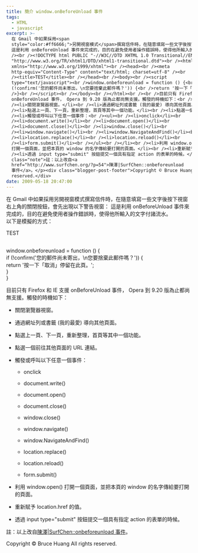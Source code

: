 ```yaml
---
title: 簡介 window.onBeforeUnload 事件
tags:
  - HTML
  - javascript
excerpt: >-
  在 Gmail 中如果採用<span
  style="color:#ff6666;">另開視窗模式</span>撰寫信件時，在隨意填寫一些文字後按下視窗右上角的關閉按鈕，會先出現以下警告視窗：
  這是利用 onBeforeUnload 事件來完成的，目的在避免使用者操作錯誤時，使得他所輸入的文字付諸流水。<br />以下是模擬的方式：<br
  /><br /><!DOCTYPE html PUBLIC "-//W3C//DTD XHTML 1.0 Transitional//EN"
  "http://www.w3.org/TR/xhtml1/DTD/xhtml1-transitional.dtd"><br /><html
  xmlns="http://www.w3.org/1999/xhtml"><br /><head><br /><meta
  http-equiv="Content-Type" content="text/html; charset=utf-8" /><br
  /><title>TEST</title><br /></head><br /><body><br /><script
  type="text/javascript"><br />window.onbeforeunload = function () {<br />if
  (!confirm('您的郵件尚未寄出，\n您要捨棄此郵件嗎？')) {<br />return '按一下「取消」停留在此頁。';<br />}<br
  />}<br /></script><br /></body><br /></html><br /><br />目前只有 Firefox 和 IE 支援
  onBeforeUnload 事件， Opera 到 9.20 版為止都尚無支援。觸發的時機如下：<br /><br /><ul><br
  /><li>關閉瀏覽器視窗。</li><br /><li>通過網址列或書籤 (我的最愛) 導向其他頁面。</li><br
  /><li>點選上一頁、下一頁，重新整理，首頁等其中一個功能。</li><br /><li>點選一個前往其他頁面的 URL 連結。</li><br
  /><li>觸發或呼叫以下任意一個事件：<br /><ul><br /><li>onclick</li><br
  /><li>document.write()</li><br /><li>document.open()</li><br
  /><li>document.close()</li><br /><li>window.close()</li><br
  /><li>window.navigate()</li><br /><li>window.NavigateAndFind()</li><br
  /><li>location.replace()</li><br /><li>location.reload()</li><br
  /><li>form.submit()</li><br /></ul><br /></li><br /><li>利用 window.open()
  打開一個頁面，並把本頁的 window 的名字傳給要打開的頁面。</li><br /><li>重新賦予 location.href 的值。</li><br
  /><li>透過 input type="submit" 按鈕提交一個具有指定 action 的表單的時候。</li><br /></ul><br /><p
  class="note">註：以上改自<a
  href="http://www.surfchen.org/?p=54">陳澤|SurfChen::onbeforeunload
  事件</a>。</p><div class="blogger-post-footer">Copyright © Bruce Huang All rights
  reserved.</div>
date: 2009-05-18 20:47:00
---
```


在 Gmail 中如果採用另開視窗模式撰寫信件時，在隨意填寫一些文字後按下視窗右上角的關閉按鈕，會先出現以下警告視窗： 這是利用 onBeforeUnload 事件來完成的，目的在避免使用者操作錯誤時，使得他所輸入的文字付諸流水。  
以下是模擬的方式：  
  
  
  
  
  
TEST  
  
  
<br />window.onbeforeunload = function () {<br />if (!confirm('您的郵件尚未寄出，\\n您要捨棄此郵件嗎？')) {<br />return '按一下「取消」停留在此頁。';<br />}<br />}<br />  
  
  
  
目前只有 Firefox 和 IE 支援 onBeforeUnload 事件， Opera 到 9.20 版為止都尚無支援。觸發的時機如下：  
  

  
*   關閉瀏覽器視窗。
  
*   通過網址列或書籤 (我的最愛) 導向其他頁面。
  
*   點選上一頁、下一頁，重新整理，首頁等其中一個功能。
  
*   點選一個前往其他頁面的 URL 連結。
  
*   觸發或呼叫以下任意一個事件：  
    
      
    *   onclick
      
    *   document.write()
      
    *   document.open()
      
    *   document.close()
      
    *   window.close()
      
    *   window.navigate()
      
    *   window.NavigateAndFind()
      
    *   location.replace()
      
    *   location.reload()
      
    *   form.submit()
      
    
      
    
  
*   利用 window.open() 打開一個頁面，並把本頁的 window 的名字傳給要打開的頁面。
  
*   重新賦予 location.href 的值。
  
*   透過 input type="submit" 按鈕提交一個具有指定 action 的表單的時候。
  

  

註：以上改自[陳澤|SurfChen::onbeforeunload 事件](http://www.surfchen.org/?p=54)。

Copyright © Bruce Huang All rights reserved.
<!-- more -->
